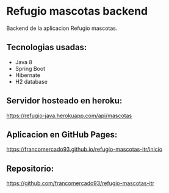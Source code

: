 # Refugio mascotas backend

Backend de la aplicacion Refugio mascotas.

## Tecnologias usadas:

* Java 8
* Spring Boot
* Hibernate
* H2 database

## Servidor hosteado en heroku:

https://refugio-java.herokuapp.com/api/mascotas

## Aplicacion en GitHub Pages:

https://francomercado93.github.io/refugio-mascotas-itr/inicio

## Repositorio:

https://github.com/francomercado93/refugio-mascotas-itr
